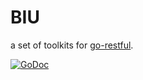 # BIU

a set of toolkits for [go-restful](https://github.com/emicklei/go-restful).

[![GoDoc](https://godoc.org/github.com/jinzhu/gorm?status.svg)](https://godoc.org/github.com/jinzhu/gorm)
